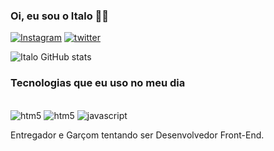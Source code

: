### Oi, eu sou o Italo 👋😉

[![Instagram](https://img.shields.io/badge/Instagram-E4405F?style=for-the-badge&logo=instagram&logoColor=white)](https://www.instagram.com/italo_olati19/)
[![twitter](https://img.shields.io/badge/Twitter-1DA1F2?style=for-the-badge&logo=twitter&logoColor=white)](https://twitter.com/italo_olati)

![Italo GitHub stats](https://github-readme-stats.vercel.app/api?username=italo1101&theme=gotham&show_icons=true)


### Tecnologias que eu uso no meu dia

<div style="display: inline-block"><br>
  <img align-items="center" alt="htm5" src="https://img.shields.io/badge/HTML5-E34F26?style=for-the-badge&logo=html5&logoColor=white" />
  <img align-items="center" alt="htm5" src="https://img.shields.io/badge/CSS3-1572B6?style=for-the-badge&logo=css3&logoColor=white" />
  <img align-items="center" alt="javascript" src="https://img.shields.io/badge/JavaScript-F7DF1E?style=for-the-badge&logo=javascript&logoColor=black"
</div>

Entregador e Garçom tentando ser Desenvolvedor Front-End.

